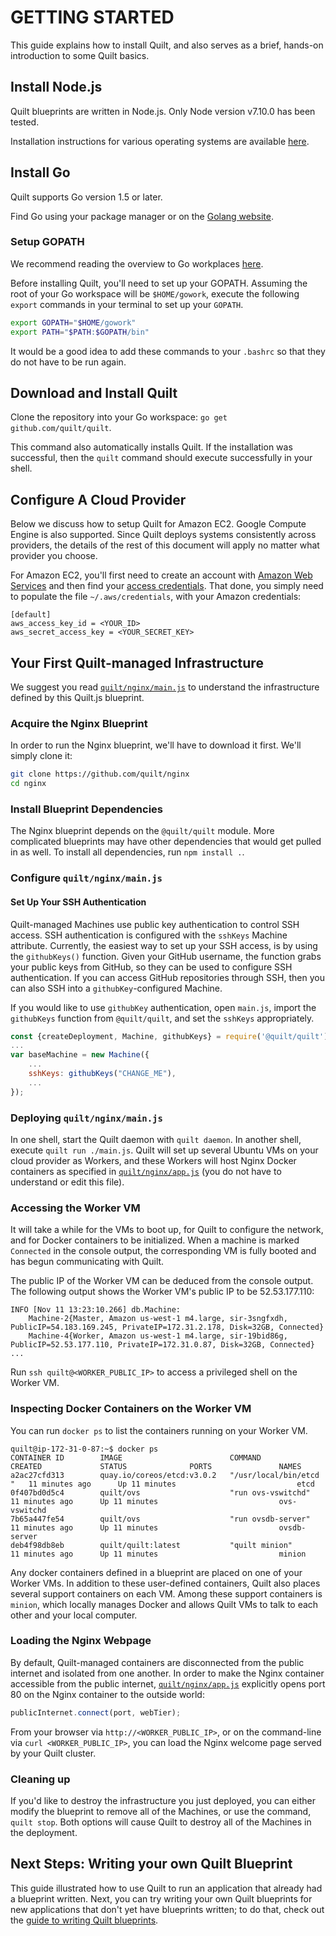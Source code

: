 # GETTING STARTED
This guide explains how to install Quilt, and also serves as a
brief, hands-on introduction to some Quilt basics.

## Install Node.js
Quilt blueprints are written in Node.js. Only Node version v7.10.0 has been
tested.

Installation instructions for various operating systems are available
[here](https://nodejs.org/en/download/).

## Install Go
Quilt supports Go version 1.5 or later.

Find Go using your package manager or on the [Golang website](https://golang.org/doc/install).

### Setup GOPATH
We recommend reading the overview to Go workplaces [here](https://golang.org/doc/code.html).

Before installing Quilt, you'll need to set up your GOPATH. Assuming the root of
your Go workspace will be `$HOME/gowork`, execute the following `export` commands in
your terminal to set up your `GOPATH`.
```bash
export GOPATH="$HOME/gowork"
export PATH="$PATH:$GOPATH/bin"
```
It would be a good idea to add these commands to your `.bashrc` so that they do
not have to be run again.

## Download and Install Quilt
Clone the repository into your Go workspace: `go get github.com/quilt/quilt`.

This command also automatically installs Quilt. If the installation was
successful, then the `quilt` command should execute successfully in your shell.

## Configure A Cloud Provider

Below we discuss how to setup Quilt for Amazon EC2. Google Compute Engine is
also supported. Since Quilt deploys systems consistently across providers, the
details of the rest of this document will apply no matter what provider you
choose.

For Amazon EC2, you'll first need to create an account with [Amazon Web
Services](https://aws.amazon.com/ec2/) and then find your
[access credentials](http://docs.aws.amazon.com/cli/latest/userguide/cli-chap-getting-set-up.html#cli-signup).
That done, you simply need to populate the file `~/.aws/credentials`, with your
Amazon credentials:
```
[default]
aws_access_key_id = <YOUR_ID>
aws_secret_access_key = <YOUR_SECRET_KEY>
```

## Your First Quilt-managed Infrastructure
We suggest you read
[`quilt/nginx/main.js`](https://github.com/quilt/nginx/blob/master/main.js)
to understand the infrastructure defined by this Quilt.js blueprint.

### Acquire the Nginx Blueprint
In order to run the Nginx blueprint, we'll have to download it first. We'll simply
clone it:
```bash
git clone https://github.com/quilt/nginx
cd nginx
```

### Install Blueprint Dependencies
The Nginx blueprint depends on the `@quilt/quilt` module. More complicated
blueprints
may have other dependencies that would get pulled in as well. To install all
dependencies, run `npm install .`.

### Configure `quilt/nginx/main.js`
#### Set Up Your SSH Authentication
Quilt-managed Machines use public key authentication to control SSH access.
SSH authentication is configured with the `sshKeys` Machine attribute.
Currently,  the easiest way to set up your SSH access, is by using the
`githubKeys()` function. Given your GitHub username, the function grabs your
public keys from GitHub, so they can be used to configure SSH authentication.
If you can access GitHub repositories through SSH, then you can also SSH into a
`githubKey`-configured Machine.

If you would like to use `githubKey` authentication, open `main.js`, import the
`githubKeys` function from `@quilt/quilt`, and set the `sshKeys` appropriately.
```javascript
const {createDeployment, Machine, githubKeys} = require('@quilt/quilt');
...
var baseMachine = new Machine({
    ...
    sshKeys: githubKeys("CHANGE_ME"),
    ...
});
```

### Deploying `quilt/nginx/main.js`
In one shell, start the Quilt daemon with `quilt daemon`. In another shell,
execute `quilt run ./main.js`. Quilt will set up several
Ubuntu VMs on your cloud provider as Workers, and these Workers will host Nginx
Docker containers as specified in
[`quilt/nginx/app.js`](https://github.com/quilt/nginx/blob/master/app.js)
(you do not have to understand or edit this file).


### Accessing the Worker VM
It will take a while for the VMs to boot up, for Quilt to configure the network,
and for Docker containers to be initialized. When a machine is marked
`Connected` in the console output, the corresponding VM is fully booted and has
begun communicating with Quilt.

The public IP of the Worker VM can be deduced from the console output. The
following output shows the Worker VM's public IP to be 52.53.177.110:
```
INFO [Nov 11 13:23:10.266] db.Machine:
	Machine-2{Master, Amazon us-west-1 m4.large, sir-3sngfxdh, PublicIP=54.183.169.245, PrivateIP=172.31.2.178, Disk=32GB, Connected}
	Machine-4{Worker, Amazon us-west-1 m4.large, sir-19bid86g, PublicIP=52.53.177.110, PrivateIP=172.31.0.87, Disk=32GB, Connected}
...
```

Run `ssh quilt@<WORKER_PUBLIC_IP>` to access a privileged shell on the Worker VM.

### Inspecting Docker Containers on the Worker VM
You can run `docker ps` to list the containers running on your Worker VM.

```
quilt@ip-172-31-0-87:~$ docker ps
CONTAINER ID        IMAGE                        COMMAND                  CREATED             STATUS              PORTS               NAMES
a2ac27cfd313        quay.io/coreos/etcd:v3.0.2   "/usr/local/bin/etcd "   11 minutes ago      Up 11 minutes                           etcd
0f407bd0d5c4        quilt/ovs                    "run ovs-vswitchd"       11 minutes ago      Up 11 minutes                           ovs-vswitchd
7b65a447fe54        quilt/ovs                    "run ovsdb-server"       11 minutes ago      Up 11 minutes                           ovsdb-server
deb4f98db8eb        quilt/quilt:latest           "quilt minion"           11 minutes ago      Up 11 minutes                           minion
```

Any docker containers defined in a blueprint are placed on one of
your Worker VMs.  In addition to these user-defined containers, Quilt also
places several support containers on each VM. Among these support containers is
`minion`, which locally manages Docker and allows Quilt VMs to talk to each
other and your local computer.

### Loading the Nginx Webpage
By default, Quilt-managed containers are disconnected from the public internet
and isolated from one another. In order to make the Nginx container accessible
from the public internet,
[`quilt/nginx/app.js`](https://github.com/quilt/nginx/blob/master/app.js)
explicitly opens port 80 on the Nginx container to the outside world:

```javascript
publicInternet.connect(port, webTier);
```

From your browser via `http://<WORKER_PUBLIC_IP>`, or on the command-line via
`curl <WORKER_PUBLIC_IP>`, you can load the Nginx welcome page served by your
Quilt cluster.

### Cleaning up

If you'd like to destroy the infrastructure you just deployed, you can either
modify the blueprint to remove all of the Machines, or use the command,
`quilt stop`. Both options will cause Quilt to destroy all of the
Machines in the deployment.

## Next Steps: Writing your own Quilt Blueprint

This guide illustrated how to use Quilt to run an application that already had a
blueprint written.  Next, you can try writing your own Quilt blueprints for new
applications
that don't yet have blueprints written; to do that, check out the
[guide to writing Quilt blueprints](https://github.com/quilt/quilt/blob/master/docs/BlueprintWritersGuide.md).


